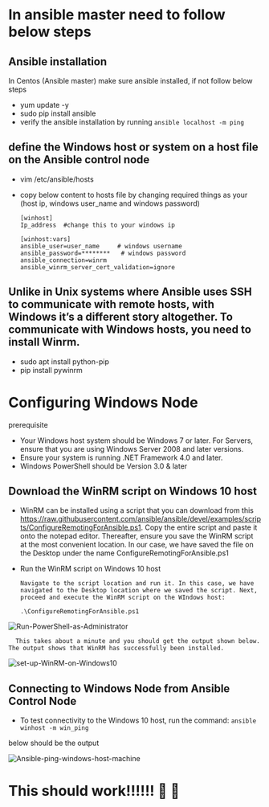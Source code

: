 # In ansible master need to follow below steps 

  ## Ansible installation 
  In Centos (Ansible master) make sure ansible installed, if not follow below steps 

  - yum update -y
  - sudo pip install ansible  
  - verify the ansible installation by running  ```ansible localhost -m ping```

  ## define the Windows host or system on a host file on the Ansible control node

  - vim /etc/ansible/hosts

  - copy below content to hosts file by changing required things as your (host ip, windows user_name and windows password) 

        [winhost]
        Ip_address  #change this to your windows ip 

        [winhost:vars]
        ansible_user=user_name     # windows username 
        ansible_password=********   # windows password 
        ansible_connection=winrm
        ansible_winrm_server_cert_validation=ignore

  ## Unlike in Unix systems where Ansible uses SSH to communicate with remote hosts, with Windows it’s a different story altogether. To communicate with Windows hosts, you need to install Winrm.
  
  - sudo apt install python-pip
  - pip install pywinrm

# Configuring Windows Node

 prerequisite
 
- Your Windows host system should be Windows 7 or later. For Servers, ensure that you are using Windows Server 2008 and later versions.
- Ensure your system is running .NET Framework 4.0 and later.
- Windows PowerShell should be Version 3.0 & later

## Download the WinRM script on Windows 10 host
- WinRM can be installed using a script that you can download from this https://raw.githubusercontent.com/ansible/ansible/devel/examples/scripts/ConfigureRemotingForAnsible.ps1. Copy the entire script and paste it onto the notepad editor. Thereafter, ensure you save the WinRM script at the most convenient location. In our case, we have saved the file on the Desktop under the name  ConfigureRemotingForAnsible.ps1
- Run the WinRM script on Windows 10 host

      Navigate to the script location and run it. In this case, we have navigated to the Desktop location where we saved the script. Next, proceed and execute the WinRM script on the WIndows host:
      
      .\ConfigureRemotingForAnsible.ps1

![Run-PowerShell-as-Administrator](https://user-images.githubusercontent.com/29688323/81408838-979e3200-915b-11ea-8682-ebc9dc4ff69f.jpg)
      
      This takes about a minute and you should get the output shown below. The output shows that WinRM has successfully been installed.
      
      
![set-up-WinRM-on-Windows10](https://user-images.githubusercontent.com/29688323/81408784-7a696380-915b-11ea-85a4-03de412c8e81.jpg)   

## Connecting to Windows Node from Ansible Control Node

- To test connectivity to the Windows 10 host, run the command: ``` ansible winhost -m win_ping ```

below should be the output 

![Ansible-ping-windows-host-machine](https://user-images.githubusercontent.com/29688323/81409047-ffed1380-915b-11ea-9aff-d5092d3f1814.jpg)






# This should work!!!!!! :raised_eyebrow: :raised_eyebrow: 
